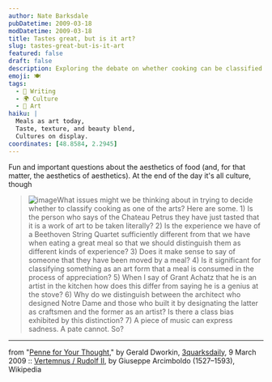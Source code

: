 ```yaml
---
author: Nate Barksdale
pubDatetime: 2009-03-18
modDatetime: 2009-03-18
title: Tastes great, but is it art?
slug: tastes-great-but-is-it-art
featured: false
draft: false
description: Exploring the debate on whether cooking can be classified as an art form raises intriguing questions about aesthetic experiences and cultural significance.
emoji: 🍽️
tags:
  - 📝 Writing
  - 🌍 Culture
  - 🎨 Art
haiku: |
  Meals as art today,  
  Taste, texture, and beauty blend,  
  Cultures on display.
coordinates: [48.8584, 2.2945]
---
```


Fun and important questions about the aesthetics of food (and, for that matter, the aesthetics of aesthetics). At the end of the day it's all culture, though

> ![image](http://culture-making.com/media/433px-Arcimboldovertemnus_210.jpg)What issues might we be thinking about in trying to decide whether to classify cooking as one of the arts? Here are some. 1) Is the person who says of the Chateau Petrus they have just tasted that it is a work of art to be taken literally? 2) Is the experience we have of a Beethoven String Quartet sufficiently different from that we have when eating a great meal so that we should distinguish them as different kinds of experience? 3) Does it make sense to say of someone that they have been moved by a meal? 4) Is it significant for classifying something as an art form that a meal is consumed in the process of appreciation? 5) When I say of Grant Achatz that he is an artist in the kitchen how does this differ from saying he is a genius at the stove? 6) Why do we distinguish between the architect who designed Notre Dame and those who built it by designating the latter as craftsmen and the former as an artist? Is there a class bias exhibited by this distinction? 7) A piece of music can express sadness. A pate cannot. So?

---

from "[Penne for Your Thought](http://web.archive.org/web/20241103073056/https://3quarksdaily.com/3quarksdaily/2009/03/penne-for-your-thought.html)," by Gerald Dworkin, [3quarksdaily](http://web.archive.org/web/20241103073056/https://3quarksdaily.com/3quarksdaily/2009/03/penne-for-your-thought.html), 9 March 2009 :: [Vertemnus / Rudolf II](http://en.wikipedia.org/wiki/Giuseppe_Arcimboldo), by Giuseppe Arcimboldo (1527–1593), Wikipedia
